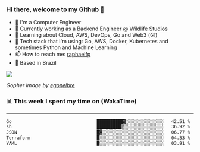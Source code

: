 ### Hi there, welcome to my Github 👋

- 📖 I'm a Computer Engineer
- 🔭 Currently working as a Backend Engineer @ [Wildlife Studios](https://wildlifestudios.com/)
- 🌱 Learning about Cloud, AWS, DevOps, Go and Web3 (😲)
- 🚀 Tech stack that I'm using: Go, AWS, Docker, Kubernetes and sometimes Python and Machine Learning
- 📫 How to reach me: [raphaelfp](https://linkedin.com/in/raphaelfp)
- 🏡 Based in Brazil

![](https://github.com/raphaelfp/gophers/blob/master/.thumb/animation/morning-coffee-3x.gif)

*Gopher image by [egonelbre](https://github.com/egonelbre/)*

### 📊 This week I spent my time on (WakaTime)

---

<!--START_SECTION:waka-->

```txt
Go                                ██████████▓░░░░░░░░░░░░░░   42.51 %
sh                                █████████▒░░░░░░░░░░░░░░░   36.92 %
JSON                              █▓░░░░░░░░░░░░░░░░░░░░░░░   06.77 %
Terraform                         █░░░░░░░░░░░░░░░░░░░░░░░░   04.33 %
YAML                              █░░░░░░░░░░░░░░░░░░░░░░░░   03.91 %
```

<!--END_SECTION:waka-->

